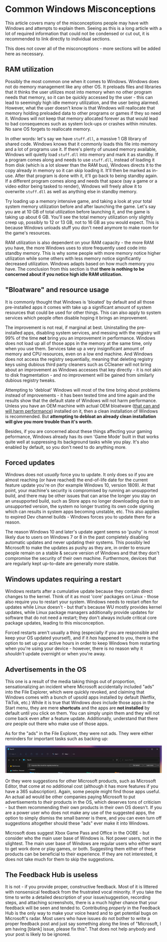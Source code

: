 # Common Windows Misconceptions

This article covers many of the misconceptions people may have with Windows and attempts to explain them. Seeing as this is a long article with a lot of required information that could not be condensed or cut out, it is recommended to link directly to individual sections.

This does not cover all of the misconceptions - more sections will be added here as necessary.

## RAM utilization

Possibly the most common one when it comes to Windows. Windows does not do memory management like any other OS. It preloads files and libraries that it thinks the user utilizes most into memory when no other program needs that memory, so it can be quickly accessed by the user  - this can lead to seemingly high idle memory utilization, and the user being alarmed. However, what the user doesn't know is that Windows will reallocate that memory holding preloaded data to other programs or games if they so need it. Windows will not keep that memory allocated forever as that would lead to bad consequences such as system lock-ups or crashes within minutes. No sane OS forgets to reallocate memory.

In other words: let's say we have `stuff.dll`, a massive 1 GB library of shared code. Windows knows that it commonly loads this file into memory and a lot of programs use it. If there's plenty of unused memory available, Windows will quietly load `stuff.dll` into memory and mark it as standby. If a program comes along and needs to use `stuff.dll`, instead of loading it from disk (which is a lot slower than the RAM bus), Windows directs it to the copy already in memory so it can skip loading it. It'll then be marked as in-use. After that program is done with it, it'll go back to being standby again. If a different program comes along and needs that space (say a game or a video editor being tasked to render), Windows will freely allow it to overwrite `stuff.dll` as well as anything else in standby memory.

Try loading up a memory intensive game, and taking a look at your total system memory utilization before and after launching the game. Let's say you are at 10 GB of total utilization before launching it, and the game is taking up about 6 GB. You'll see the total memory utilization only slightly creep up, possibly to 12 or 13 GB, not to 16 GB as you would expect. This is because Windows unloads stuff you don't need anymore to make room for the game's resources.

RAM utilization is also dependent on your RAM capacity - the more RAM you have, the more Windows uses to store frequently used code into standby memory. This is why some people with more memory notice higher utilization while some others with less memory notice significantly decreased utilization. Windows adapts based on how much memory you have. The conclusion from this section is that **there is nothing to be concerned about if you notice high idle RAM utilization.**

## "Bloatware" and resource usage

It is commonly thought that Windows is 'bloated' by default and all those pre-installed apps it comes with take up a significant amount of system resources that could be used for other things. This can also apply to system services which people often disable hoping it brings an improvement.

The improvement is not real, if marginal at best. Uninstalling the pre-installed apps, disabling system services, and messing with the registry will 99% of the time **not** bring you an improvement in performance. Windows does not load up all of those apps in the memory at the same time, only when you use them. Services take up a very insignificant amount of memory and CPU resources, even on a low end machine. And Windows does not access the registry sequentially, meaning that deleting registry keys using dubious third party cleaners such as CCleaner will not bring about an improvement as Windows accesses that key directly - it is not akin to disk fragmentation - and no improvement will be gained from similarly dubious registry tweaks.

Attempting to 'debloat' Windows will most of the time bring about problems instead of improvements - it has been tested time and time again and the results show that the default state of Windows will not harm performance. Unless you have an OEM machine with actual OEM bloatware ([that can and will harm performance](https://www.youtube.com/watch?v=5N7aYtkzKJc)) installed on it, then a clean installation of Windows is recommended. But **attempting to debloat an already clean installation will give you more trouble than it's worth**.

Besides, if you are concerned about these things affecting your gaming peformance, Windows already has its own 'Game Mode' built in that works quite well at suppressing its background tasks while you play. It's also enabled by default, so you don't need to do anything more.

## Forced updates

Windows does not *usually* force you to update. It only does so if you are almost reaching (or have reached) the end-of-life date for the current feature update you're on (for example Windows 10, version 1809). At that point, your machine's security is compromised by running an unsupported build, and there may be other issues that can arise the longer you stay on an unsupported build, such as Store apps no longer downloading due to an unsupported version, the system no longer trusting its own code signing which can results in system apps becoming unstable, etc. This also applies to expired Dev channel builds - Windows forces you to update there for a reason.

The reason Windows 10 and later's update agent seems so 'pushy' is most likely due to users on Windows 7 or 8 in the past completely disabling automatic updates and never updating their systems. This possibly led Microsoft to make the updates as pushy as they are, in order to ensure people remain on a stable & secure version of Windows and that they don't compromise the security of their own machine. Furthermore, devices that are regularly kept up-to-date are generally more stable.

## Windows updates requiring a restart

Windows restarts after a cumulative update because they contain direct changes to the kernel. Think of it as most 'core' packages on Linux - those also require you to restart your system. Windows needs to restart often for updates while Linux doesn't - but that's because WU mostly provides kernel updates, while Linux package managers additionally provide updates for software that do not need a restart; they don't always include critical core package updates, leading to this misconception.

Forced restarts aren't usually a thing (especially if you are responsible and keep your OS updated yourself), and if it *has* happened to you, there is the option to set up your active hours in order to keep Windows from restarting when you're using your device - however, there is no reason why it *shouldn't* update overnight or when you're away.

## Advertisements in the OS

This one is a result of the media taking things out of proportion, sensationalizing an incident where Microsoft accidentally included "ads" into the File Explorer, which were quickly revoked, and claiming that Windows comes with a bunch of upsold apps installed by default (Netflix, TikTok, etc.) While it is true that Windows *does* include those apps in the Start menu, they are mere **shortcuts** and the apps are **not installed** by default until you click on them. You can simply unpin them and they will not come back even after a feature update. Additionally, understand that there *are* people out there who make use of those apps.

As for the "ads" in the File Explorer, they were not ads. They were either reminders for important tasks such as backing up:

![](./img/common-misconceptions/reminder.png)

Or they were suggestions for other Microsoft products, such as Microsoft Editor, that come at no additional cost (although it has more features if you have a 365 subscription). Again, some people might find those apps useful. An actual ad would be other companies paying Microsoft to put advertisements to _their_ products in the OS, which deserves tons of criticism - but them recommending their own products in their own OS doesn't. If you are a power user who does not make any use of the suggested apps, the option to simply dismiss the small banner is there, and you can even turn off suggestions altogether should these "ads" ever make it into Windows.

Microsoft does suggest Xbox Game Pass and Office in the OOBE - but consider who the main user base of Windows is. Not power users, not in the slightest. The main user base of Windows are regular users who either want to get work done or play games, or both. Suggesting them either of these products can be beneficial to their experience. If they are not interested, it does not take much for them to skip the suggestions.

## The Feedback Hub is useless

It is not - if you provide proper, constructive feedback. Most of it is littered with nonsensical feedback from the frustrated vocal minority. If you take the time to write a detailed description of your issue/suggestion, recording steps, and attaching screenshots, there is a much higher chance that your feedback will be seen and tended to. Contributing *properly* in the Feedback Hub is the only way to make your voice heard and to get potential bugs on Microsoft's radar. Most users who have issues do not bother to write a proper feedback post and just say something along the lines of "Microsoft, I am having [blank] issue, please fix this". That does not help anybody and your post is likely to be ignored.
